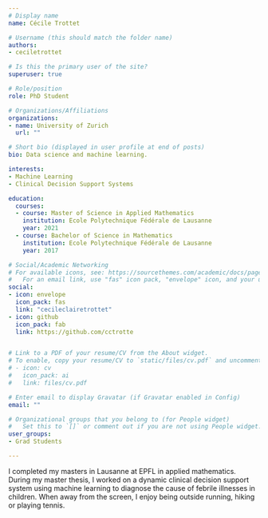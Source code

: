```yaml
---
# Display name
name: Cécile Trottet

# Username (this should match the folder name)
authors:
- ceciletrottet

# Is this the primary user of the site?
superuser: true

# Role/position
role: PhD Student

# Organizations/Affiliations
organizations:
- name: University of Zurich
  url: ""

# Short bio (displayed in user profile at end of posts)
bio: Data science and machine learning.

interests:
- Machine Learning
- Clinical Decision Support Systems

education:
  courses:
  - course: Master of Science in Applied Mathematics
    institution: Ecole Polytechnique Fédérale de Lausanne
    year: 2021
  - course: Bachelor of Science in Mathematics
    institution: Ecole Polytechnique Fédérale de Lausanne
    year: 2017

# Social/Academic Networking
# For available icons, see: https://sourcethemes.com/academic/docs/page-builder/#icons
#   For an email link, use "fas" icon pack, "envelope" icon, and your uzh email up to before the '@'.
social:
- icon: envelope
  icon_pack: fas
  link: "cecileclairetrottet"
- icon: github
  icon_pack: fab
  link: https://github.com/cctrotte


# Link to a PDF of your resume/CV from the About widget.
# To enable, copy your resume/CV to `static/files/cv.pdf` and uncomment the lines below.
# - icon: cv
#   icon_pack: ai
#   link: files/cv.pdf

# Enter email to display Gravatar (if Gravatar enabled in Config)
email: ""

# Organizational groups that you belong to (for People widget)
#   Set this to `[]` or comment out if you are not using People widget.
user_groups:
- Grad Students

---
```

  
I completed my masters in Lausanne at EPFL in applied mathematics. During my master thesis, I worked on a dynamic clinical decision support system using machine learning to diagnose the cause of febrile illnesses in children. When away from the screen, I enjoy being outside running, hiking or playing tennis.


